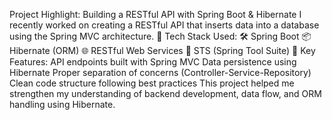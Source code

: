 Project Highlight: Building a RESTful API with Spring Boot & Hibernate
I recently worked on creating a RESTful API that inserts data into a database using the Spring MVC architecture.
🔧 Tech Stack Used:
🛠️ Spring Boot
📦 Hibernate (ORM)
🌐 RESTful Web Services
🧰 STS (Spring Tool Suite)
📌 Key Features:
API endpoints built with Spring MVC
Data persistence using Hibernate
Proper separation of concerns (Controller-Service-Repository)
Clean code structure following best practices
This project helped me strengthen my understanding of backend development, data flow, and ORM handling using Hibernate. 

